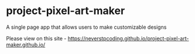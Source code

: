 # project-pixel-art-maker

A single page app that allows users to make customizable designs

Please view on this site - https://neverstpcoding.github.io/project-pixel-art-maker.github.io/
